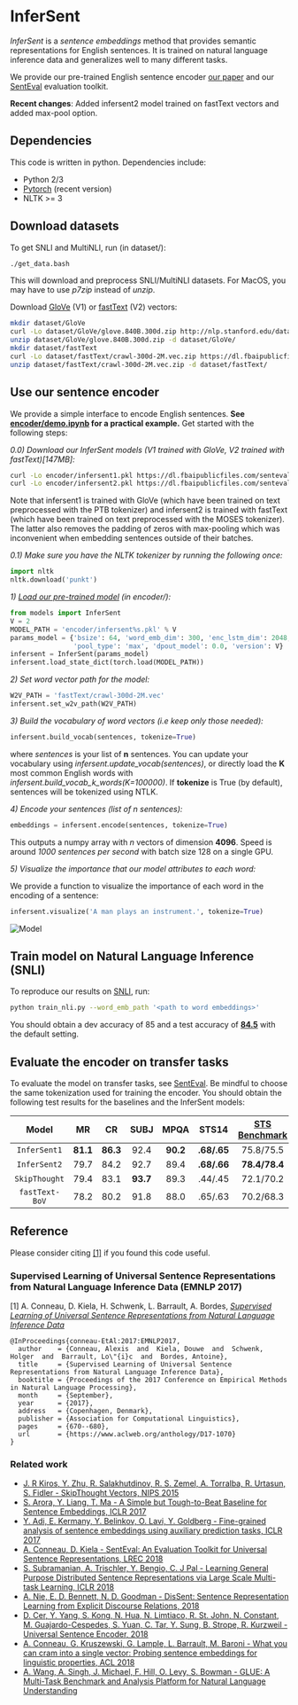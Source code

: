 # InferSent

*InferSent* is a *sentence embeddings* method that provides semantic representations for English sentences. It is trained on natural language inference data and generalizes well to many different tasks.

We provide our pre-trained English sentence encoder [our paper](https://arxiv.org/abs/1705.02364) and our [SentEval](https://github.com/facebookresearch/SentEval) evaluation toolkit.

**Recent changes**: Added infersent2 model trained on fastText vectors and added max-pool option.

## Dependencies

This code is written in python. Dependencies include:

* Python 2/3
* [Pytorch](http://pytorch.org/) (recent version)
* NLTK >= 3

## Download datasets
To get SNLI and MultiNLI, run (in dataset/):
```bash
./get_data.bash
```
This will download and preprocess SNLI/MultiNLI datasets. For MacOS, you may have to use *p7zip* instead of *unzip*.


Download [GloVe](https://nlp.stanford.edu/projects/glove/) (V1) or [fastText](https://fasttext.cc/docs/en/english-vectors.html) (V2) vectors:
```bash
mkdir dataset/GloVe
curl -Lo dataset/GloVe/glove.840B.300d.zip http://nlp.stanford.edu/data/glove.840B.300d.zip
unzip dataset/GloVe/glove.840B.300d.zip -d dataset/GloVe/
mkdir dataset/fastText
curl -Lo dataset/fastText/crawl-300d-2M.vec.zip https://dl.fbaipublicfiles.com/fasttext/vectors-english/crawl-300d-2M-subword.zip
unzip dataset/fastText/crawl-300d-2M.vec.zip -d dataset/fastText/
```

## Use our sentence encoder
We provide a simple interface to encode English sentences. **See [**encoder/demo.ipynb**](https://github.com/facebookresearch/InferSent/blob/master/encoder/demo.ipynb)
for a practical example.** Get started with the following steps:

*0.0) Download our InferSent models (V1 trained with GloVe, V2 trained with fastText)[147MB]:*
```bash
curl -Lo encoder/infersent1.pkl https://dl.fbaipublicfiles.com/senteval/infersent/infersent1.pkl
curl -Lo encoder/infersent2.pkl https://dl.fbaipublicfiles.com/senteval/infersent/infersent2.pkl
```
Note that infersent1 is trained with GloVe (which have been trained on text preprocessed with the PTB tokenizer) and infersent2 is trained with fastText (which have been trained on text preprocessed with the MOSES tokenizer). The latter also removes the padding of zeros with max-pooling which was inconvenient when embedding sentences outside of their batches.

*0.1) Make sure you have the NLTK tokenizer by running the following once:*
```python
import nltk
nltk.download('punkt')
```

*1) [Load our pre-trained model](https://github.com/facebookresearch/InferSent/blob/master/encoder/demo.ipynb) (in encoder/):*
```python
from models import InferSent
V = 2
MODEL_PATH = 'encoder/infersent%s.pkl' % V
params_model = {'bsize': 64, 'word_emb_dim': 300, 'enc_lstm_dim': 2048,
                'pool_type': 'max', 'dpout_model': 0.0, 'version': V}
infersent = InferSent(params_model)
infersent.load_state_dict(torch.load(MODEL_PATH))
```

*2) Set word vector path for the model:*
```python
W2V_PATH = 'fastText/crawl-300d-2M.vec'
infersent.set_w2v_path(W2V_PATH)
```

*3) Build the vocabulary of word vectors (i.e keep only those needed):*
```python
infersent.build_vocab(sentences, tokenize=True)
```
where *sentences* is your list of **n** sentences. You can update your vocabulary using *infersent.update_vocab(sentences)*, or directly load the **K** most common English words with *infersent.build_vocab_k_words(K=100000)*.
If **tokenize** is True (by default), sentences will be tokenized using NTLK.

*4) Encode your sentences (list of *n* sentences):*
```python
embeddings = infersent.encode(sentences, tokenize=True)
```
This outputs a numpy array with *n* vectors of dimension **4096**. Speed is around *1000 sentences per second* with batch size 128 on a single GPU.

*5) Visualize the importance that our model attributes to each word:*

We provide a function to visualize the importance of each word in the encoding of a sentence:
```python
infersent.visualize('A man plays an instrument.', tokenize=True)
```
![Model](https://dl.fbaipublicfiles.com/infersent/visualization.png)


## Train model on Natural Language Inference (SNLI)
To reproduce our results on [SNLI](https://nlp.stanford.edu/projects/snli/), run:
```bash
python train_nli.py --word_emb_path '<path to word embeddings>'
```
You should obtain a dev accuracy of 85 and a test accuracy of **[84.5](https://nlp.stanford.edu/projects/snli/)** with the default setting.

## Evaluate the encoder on transfer tasks
To evaluate the model on transfer tasks, see [SentEval](https://github.com/facebookresearch/SentEval/tree/master/examples). Be mindful to choose the same tokenization used for training the encoder. You should obtain the following test results for the baselines and the InferSent models:

Model | MR | CR | SUBJ | MPQA | STS14 | [STS Benchmark](http://ixa2.si.ehu.es/stswiki/index.php/STSbenchmark#Results) | SICK Relatedness | SICK Entailment | SST | TREC | MRPC
:---: | :---: | :---: | :---: | :---: | :---: | :---: | :---: | :---: | :---: | :---: | :---:
`InferSent1` | **81.1** | **86.3** | 92.4 | **90.2** | **.68/.65** | 75.8/75.5 | 0.884 | 86.1 | **84.6** | 88.2 | **76.2**/83.1
`InferSent2` | 79.7 | 84.2 | 92.7 | 89.4 | **.68/.66** | **78.4/78.4** | **0.888** | **86.3** | 84.3 | **90.8** | 76.0/**83.8**
`SkipThought` | 79.4 | 83.1 | **93.7** | 89.3 | .44/.45 | 72.1/70.2| 0.858 | 79.5 | 82.9 | 88.4 | -
`fastText-BoV` | 78.2 | 80.2 | 91.8 | 88.0 | .65/.63 | 70.2/68.3 | 0.823 | 78.9 | 82.3 | 83.4 | 74.4/82.4

## Reference

Please consider citing [[1]](https://arxiv.org/abs/1705.02364) if you found this code useful.

### Supervised Learning of Universal Sentence Representations from Natural Language Inference Data (EMNLP 2017)

[1] A. Conneau, D. Kiela, H. Schwenk, L. Barrault, A. Bordes, [*Supervised Learning of Universal Sentence Representations from Natural Language Inference Data*](https://arxiv.org/abs/1705.02364)

```
@InProceedings{conneau-EtAl:2017:EMNLP2017,
  author    = {Conneau, Alexis  and  Kiela, Douwe  and  Schwenk, Holger  and  Barrault, Lo\"{i}c  and  Bordes, Antoine},
  title     = {Supervised Learning of Universal Sentence Representations from Natural Language Inference Data},
  booktitle = {Proceedings of the 2017 Conference on Empirical Methods in Natural Language Processing},
  month     = {September},
  year      = {2017},
  address   = {Copenhagen, Denmark},
  publisher = {Association for Computational Linguistics},
  pages     = {670--680},
  url       = {https://www.aclweb.org/anthology/D17-1070}
}
```

### Related work
* [J. R Kiros, Y. Zhu, R. Salakhutdinov, R. S. Zemel, A. Torralba, R. Urtasun, S. Fidler - SkipThought Vectors, NIPS 2015](https://arxiv.org/abs/1506.06726)
* [S. Arora, Y. Liang, T. Ma - A Simple but Tough-to-Beat Baseline for Sentence Embeddings, ICLR 2017](https://openreview.net/pdf?id=SyK00v5xx)
* [Y. Adi, E. Kermany, Y. Belinkov, O. Lavi, Y. Goldberg - Fine-grained analysis of sentence embeddings using auxiliary prediction tasks, ICLR 2017](https://arxiv.org/abs/1608.04207)
* [A. Conneau, D. Kiela - SentEval: An Evaluation Toolkit for Universal Sentence Representations, LREC 2018](https://arxiv.org/abs/1803.05449)
* [S. Subramanian, A. Trischler, Y. Bengio, C. J Pal - Learning General Purpose Distributed Sentence Representations via Large Scale Multi-task Learning, ICLR 2018](https://arxiv.org/abs/1804.00079)
* [A. Nie, E. D. Bennett, N. D. Goodman - DisSent: Sentence Representation Learning from Explicit Discourse Relations, 2018](https://arxiv.org/abs/1710.04334)
* [D. Cer, Y. Yang, S. Kong, N. Hua, N. Limtiaco, R. St. John, N. Constant, M. Guajardo-Cespedes, S. Yuan, C. Tar, Y. Sung, B. Strope, R. Kurzweil - Universal Sentence Encoder, 2018](https://arxiv.org/abs/1803.11175)
* [A. Conneau, G. Kruszewski, G. Lample, L. Barrault, M. Baroni - What you can cram into a single vector: Probing sentence embeddings for linguistic properties, ACL 2018](https://arxiv.org/abs/1805.01070)
* [A. Wang, A. Singh, J. Michael, F. Hill, O. Levy, S. Bowman - GLUE: A Multi-Task Benchmark and Analysis Platform
for Natural Language Understanding](https://arxiv.org/abs/1804.07461)
